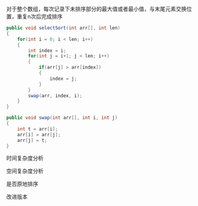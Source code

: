 对于整个数组，每次记录下未排序部分的最大值或者最小值，与末尾元素交换位置，重复n次后完成排序

```Java
public void selectSort(int arr[], int len)
{
    for(int i = 0; i < len; i++)
    {
        int index = i;
        for(int j = i+1; j < len; i++)
        {
            if(arr[j] > arr[index])
            {
                index = j;
            }
        }
        swap(arr, index, i);
    }
}

public void swap(int arr[], int i, int j)
{
    int t = arr[i];
    arr[i] = arr[j];
    arr[j] = t;
}
```

时间复杂度分析

空间复杂度分析

是否原地排序

改进版本
